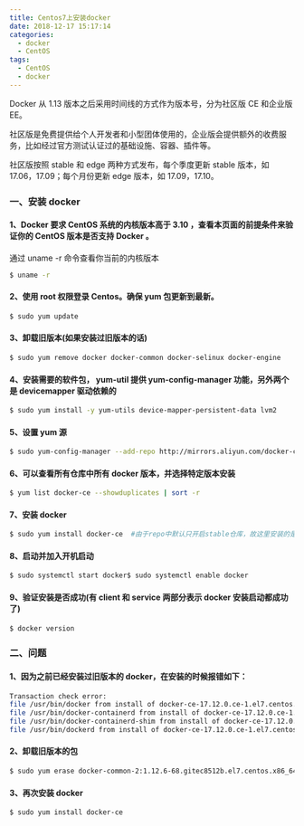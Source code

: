 ```yaml
---
title: Centos7上安装docker
date: 2018-12-17 15:17:14
categories:
  - docker
  - CentOS
tags:
  - CentOS
  - docker
---
```


<!--more-->

Docker 从 1.13 版本之后采用时间线的方式作为版本号，分为社区版 CE 和企业版 EE。

社区版是免费提供给个人开发者和小型团体使用的，企业版会提供额外的收费服务，比如经过官方测试认证过的基础设施、容器、插件等。

社区版按照 stable 和 edge 两种方式发布，每个季度更新 stable 版本，如 17.06，17.09；每个月份更新 edge 版本，如 17.09，17.10。

### 一、安装 docker

#### 1、Docker 要求 CentOS 系统的内核版本高于 3.10 ，查看本页面的前提条件来验证你的 CentOS 版本是否支持 Docker 。

通过 uname -r 命令查看你当前的内核版本

```bash
$ uname -r
```

#### 2、使用 root 权限登录 Centos。确保 yum 包更新到最新。

```bash
$ sudo yum update
```

#### 3、卸载旧版本(如果安装过旧版本的话)

```bash
$ sudo yum remove docker docker-common docker-selinux docker-engine
```

#### 4、安装需要的软件包， yum-util 提供 yum-config-manager 功能，另外两个是 devicemapper 驱动依赖的

```bash
$ sudo yum install -y yum-utils device-mapper-persistent-data lvm2
```

#### 5、设置 yum 源

```bash
$ sudo yum-config-manager --add-repo http://mirrors.aliyun.com/docker-ce/linux/centos/docker-ce.repo
```

#### 6、可以查看所有仓库中所有 docker 版本，并选择特定版本安装

```bash
$ yum list docker-ce --showduplicates | sort -r
```

#### 7、安装 docker

```bash
$ sudo yum install docker-ce  #由于repo中默认只开启stable仓库，故这里安装的是最新稳定版17.12.0$ sudo yum install <FQPN> # 例如：sudo yum install docker-ce-17.12.0.ce
```

#### 8、启动并加入开机启动

```bash
$ sudo systemctl start docker$ sudo systemctl enable docker
```

#### 9、验证安装是否成功(有 client 和 service 两部分表示 docker 安装启动都成功了)

```bash
$ docker version
```

### 二、问题

#### 1、因为之前已经安装过旧版本的 docker，在安装的时候报错如下：

```bash
Transaction check error:
file /usr/bin/docker from install of docker-ce-17.12.0.ce-1.el7.centos.x86_64 conflicts with file from package docker-common-2:1.12.6-68.gitec8512b.el7.centos.x86_64
file /usr/bin/docker-containerd from install of docker-ce-17.12.0.ce-1.el7.centos.x86_64 conflicts with file from package docker-common-2:1.12.6-68.gitec8512b.el7.centos.x86_64
file /usr/bin/docker-containerd-shim from install of docker-ce-17.12.0.ce-1.el7.centos.x86_64 conflicts with file from package docker-common-2:1.12.6-68.gitec8512b.el7.centos.x86_64
file /usr/bin/dockerd from install of docker-ce-17.12.0.ce-1.el7.centos.x86_64 conflicts with file from package docker-common-2:1.12.6-68.gitec8512b.el7.centos.x86_64
```

#### 2、卸载旧版本的包

```bash
$ sudo yum erase docker-common-2:1.12.6-68.gitec8512b.el7.centos.x86_64
```

#### 3、再次安装 docker

```bash
$ sudo yum install docker-ce
```
